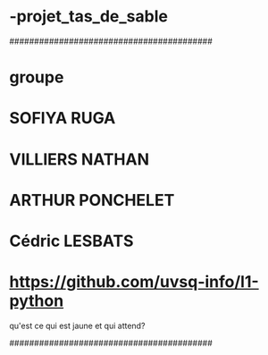# -projet_tas_de_sable

#########################################
# groupe 
# SOFIYA RUGA 
# VILLIERS NATHAN 
# ARTHUR PONCHELET
# Cédric LESBATS 
# https://github.com/uvsq-info/l1-python
qu'est ce qui est jaune et qui attend?

#########################################
